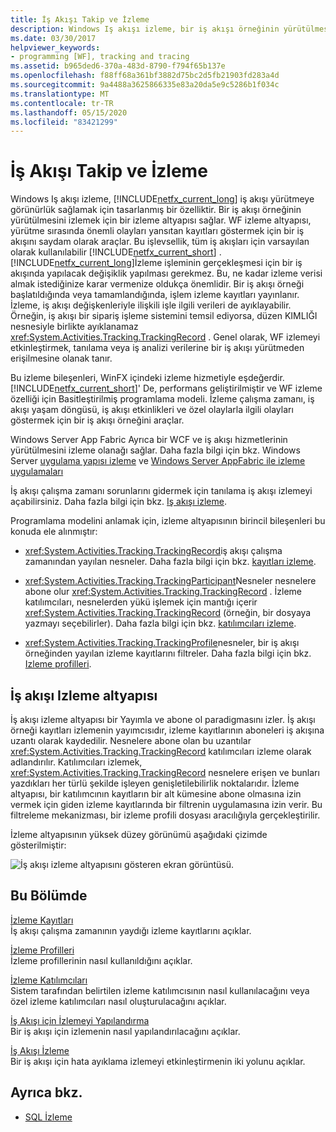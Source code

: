 ```yaml
---
title: İş Akışı Takip ve İzleme
description: Windows Iş akışı izleme, bir iş akışı örneğinin yürütülmesini izlemek için izleme altyapısı sağlayan bir .NET Framework 4.6.1 özelliğidir.
ms.date: 03/30/2017
helpviewer_keywords:
- programming [WF], tracking and tracing
ms.assetid: b965ded6-370a-483d-8790-f794f65b137e
ms.openlocfilehash: f88ff68a361bf3882d75bc2d5fb21903fd283a4d
ms.sourcegitcommit: 9a4488a3625866335e83a20da5e9c5286b1f034c
ms.translationtype: MT
ms.contentlocale: tr-TR
ms.lasthandoff: 05/15/2020
ms.locfileid: "83421299"
---
```

# <a name="workflow-tracking-and-tracing"></a>İş Akışı Takip ve İzleme
Windows Iş akışı izleme, [!INCLUDE[netfx_current_long](../../../includes/netfx-current-long-md.md)] iş akışı yürütmeye görünürlük sağlamak için tasarlanmış bir özelliktir. Bir iş akışı örneğinin yürütülmesini izlemek için bir izleme altyapısı sağlar. WF izleme altyapısı, yürütme sırasında önemli olayları yansıtan kayıtları göstermek için bir iş akışını saydam olarak araçlar. Bu işlevsellik, tüm iş akışları için varsayılan olarak kullanılabilir [!INCLUDE[netfx_current_short](../../../includes/netfx-current-short-md.md)] . [!INCLUDE[netfx_current_long](../../../includes/netfx-current-long-md.md)]İzleme işleminin gerçekleşmesi için bir iş akışında yapılacak değişiklik yapılması gerekmez. Bu, ne kadar izleme verisi almak istediğinize karar vermenize oldukça önemlidir. Bir iş akışı örneği başlatıldığında veya tamamlandığında, işlem izleme kayıtları yayınlanır. İzleme, iş akışı değişkenleriyle ilişkili işle ilgili verileri de ayıklayabilir. Örneğin, iş akışı bir sipariş işleme sistemini temsil ediyorsa, düzen KIMLIĞI nesnesiyle birlikte ayıklanamaz <xref:System.Activities.Tracking.TrackingRecord> . Genel olarak, WF izlemeyi etkinleştirmek, tanılama veya iş analizi verilerine bir iş akışı yürütmeden erişilmesine olanak tanır.  
  
 Bu izleme bileşenleri, WinFX içindeki izleme hizmetiyle eşdeğerdir. [!INCLUDE[netfx_current_short](../../../includes/netfx-current-short-md.md)]' De, performans geliştirilmiştir ve WF izleme özelliği için Basitleştirilmiş programlama modeli. İzleme çalışma zamanı, iş akışı yaşam döngüsü, iş akışı etkinlikleri ve özel olaylarla ilgili olayları göstermek için bir iş akışı örneğini araçlar.  
  
 Windows Server App Fabric Ayrıca bir WCF ve iş akışı hizmetlerinin yürütülmesini izleme olanağı sağlar. Daha fazla bilgi için bkz. Windows Server [uygulama yapısı izleme](https://docs.microsoft.com/previous-versions/appfabric/ee677251(v=azure.10)) ve [Windows Server AppFabric ile izleme uygulamaları](https://docs.microsoft.com/previous-versions/appfabric/ee677276(v=azure.10))  
  
 İş akışı çalışma zamanı sorunlarını gidermek için tanılama iş akışı izlemeyi açabilirsiniz. Daha fazla bilgi için bkz. [Iş akışı izleme](workflow-tracing.md).  
  
 Programlama modelini anlamak için, izleme altyapısının birincil bileşenleri bu konuda ele alınmıştır:  
  
- <xref:System.Activities.Tracking.TrackingRecord>iş akışı çalışma zamanından yayılan nesneler. Daha fazla bilgi için bkz. [kayıtları izleme](tracking-records.md).  
  
- <xref:System.Activities.Tracking.TrackingParticipant>Nesneler nesnelere abone olur <xref:System.Activities.Tracking.TrackingRecord> . İzleme katılımcıları, nesnelerden yükü işlemek için mantığı içerir <xref:System.Activities.Tracking.TrackingRecord> (örneğin, bir dosyaya yazmayı seçebilirler). Daha fazla bilgi için bkz. [katılımcıları izleme](tracking-participants.md).  
  
- <xref:System.Activities.Tracking.TrackingProfile>nesneler, bir iş akışı örneğinden yayılan izleme kayıtlarını filtreler. Daha fazla bilgi için bkz. [Izleme profilleri](tracking-profiles.md).  
  
## <a name="workflow-tracking-infrastructure"></a>İş akışı Izleme altyapısı  
 İş akışı izleme altyapısı bir Yayımla ve abone ol paradigmasını izler. İş akışı örneği kayıtları izlemenin yayımcısıdır, izleme kayıtlarının aboneleri iş akışına uzantı olarak kaydedilir. Nesnelere abone olan bu uzantılar <xref:System.Activities.Tracking.TrackingRecord> katılımcıları izleme olarak adlandırılır. Katılımcıları izlemek, <xref:System.Activities.Tracking.TrackingRecord> nesnelere erişen ve bunları yazdıkları her türlü şekilde işleyen genişletilebilirlik noktalarıdır. İzleme altyapısı, bir katılımcının kayıtların bir alt kümesine abone olmasına izin vermek için giden izleme kayıtlarında bir filtrenin uygulamasına izin verir. Bu filtreleme mekanizması, bir izleme profili dosyası aracılığıyla gerçekleştirilir.  
  
 İzleme altyapısının yüksek düzey görünümü aşağıdaki çizimde gösterilmiştir:  
  
 ![İş akışı izleme altyapısını gösteren ekran görüntüsü.](./media/workflow-tracking-and-tracing/workflow-tracking-infrastructure.gif "WV")  
  
## <a name="in-this-section"></a>Bu Bölümde  
 [İzleme Kayıtları](tracking-records.md)  
 İş akışı çalışma zamanının yaydığı izleme kayıtlarını açıklar.  
  
 [İzleme Profilleri](tracking-profiles.md)  
 İzleme profillerinin nasıl kullanıldığını açıklar.  
  
 [İzleme Katılımcıları](tracking-participants.md)  
 Sistem tarafından belirtilen izleme katılımcısının nasıl kullanılacağını veya özel izleme katılımcıları nasıl oluşturulacağını açıklar.  
  
 [İş Akışı için İzlemeyi Yapılandırma](configuring-tracking-for-a-workflow.md)  
 Bir iş akışı için izlemenin nasıl yapılandırılacağını açıklar.  
  
 [İş Akışı İzleme](workflow-tracing.md)  
 Bir iş akışı için hata ayıklama izlemeyi etkinleştirmenin iki yolunu açıklar.  
  
## <a name="see-also"></a>Ayrıca bkz.

- [SQL İzleme](./samples/sql-tracking.md)
